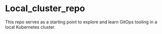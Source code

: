 # Local_cluster_repo
This repo serves as a starting point to explore and learn GitOps tooling in a local Kubernetes cluster.
